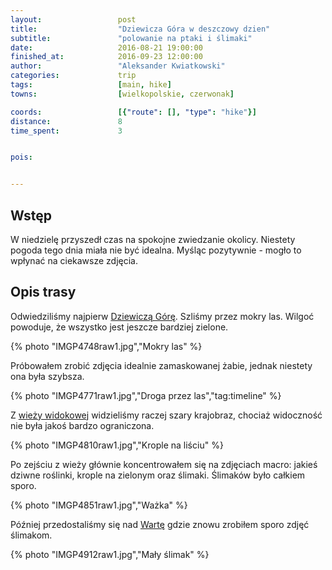 ```yaml
---
layout:                 post
title:                  "Dziewicza Góra w deszczowy dzien"
subtitle:               "polowanie na ptaki i ślimaki"
date:                   2016-08-21 19:00:00
finished_at:            2016-09-23 12:00:00
author:                 "Aleksander Kwiatkowski"
categories:             trip
tags:                   [main, hike]
towns:                  [wielkopolskie, czerwonak]

coords:                 [{"route": [], "type": "hike"}]
distance:               8
time_spent:             3


pois:


---
```


[wiki-dziewicza-gora]: https://pl.wikipedia.org/wiki/Dziewicza_G%C3%B3ra_(Pojezierze_Wielkopolskie)
[wiki-warta]: https://pl.wikipedia.org/wiki/Warta

[dziewicza-wieza]: http://dziewiczabaza.pl/wieza-widokowa/

Wstęp
-----

W niedzielę przyszedł czas na spokojne zwiedzanie okolicy. Niestety pogoda
tego dnia miała
nie być idealna. Myśląc pozytywnie - mogło to wpłynać na ciekawsze zdjęcia.

Opis trasy
----------

Odwiedziliśmy najpierw [Dziewiczą Górę][wiki-dziewicza-gora]. Szliśmy
przez mokry las. Wilgoć powoduje, że wszystko jest jeszcze bardziej zielone.

{% photo "IMGP4748raw1.jpg","Mokry las" %}

Próbowałem zrobić zdjęcia idealnie zamaskowanej żabie, jednak niestety ona była szybsza.

{% photo "IMGP4771raw1.jpg","Droga przez las","tag:timeline" %}

Z [wieży widokowej][dziewicza-wieza] widzieliśmy raczej szary krajobraz, chociaż widoczność nie
była jakoś bardzo ograniczona.

{% photo "IMGP4810raw1.jpg","Krople na liściu" %}

Po zejściu z wieży głównie koncentrowałem się na zdjęciach macro:
jakieś dziwne roślinki, krople
na zielonym oraz ślimaki. Ślimaków było całkiem sporo.

{% photo "IMGP4851raw1.jpg","Ważka" %}

Później przedostaliśmy się nad [Wartę][wiki-warta] gdzie znowu zrobiłem sporo
zdjęć ślimakom.

{% photo "IMGP4912raw1.jpg","Mały ślimak" %}
